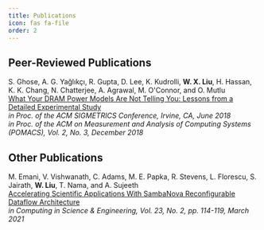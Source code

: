 ```yaml
---
title: Publications
icon: fas fa-file
order: 2
---
```


## Peer-Reviewed Publications

S. Ghose, A. G. Yağlıkçı, R. Gupta, D. Lee, K. Kudrolli, **W. X. Liu**, H. Hassan, K. K. Chang, N. Chatterjee, A. Agrawal, M. O'Connor, and O. Mutlu\
[What Your DRAM Power Models Are Not Telling You: Lessons from a Detailed Experimental Study](../assets/pubs/18sigmetrics_vampire.pdf)\
_in Proc. of the ACM SIGMETRICS Conference, Irvine, CA, June 2018_\
_in Proc. of the ACM on Measurement and Analysis of Computing Systems (POMACS), Vol. 2, No. 3, December 2018_

## Other Publications

M. Emani, V. Vishwanath, C. Adams, M. E. Papka, R. Stevens, L. Florescu, S. Jairath, **W. Liu**, T. Nama, and A. Sujeeth\
[Accelerating Scientific Applications With SambaNova Reconfigurable Dataflow Architecture](https://ieeexplore.ieee.org/document/9387491)\
_in Computing in Science & Engineering, Vol. 23, No. 2, pp. 114-119, March 2021_
